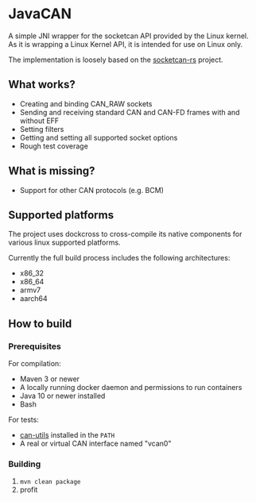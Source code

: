 # JavaCAN

A simple JNI wrapper for the socketcan API provided by the Linux kernel. As it is wrapping a Linux Kernel API, it is intended for use on Linux only.

The implementation is loosely based on the [socketcan-rs](https://github.com/mbr/socketcan-rs) project.

## What works?

* Creating and binding CAN_RAW sockets
* Sending and receiving standard CAN and CAN-FD frames with and without EFF
* Setting filters
* Getting and setting all supported socket options
* Rough test coverage

## What is missing?

* Support for other CAN protocols (e.g. BCM)

## Supported platforms

The project uses dockcross to cross-compile its native components for various linux supported platforms.

Currently the full build process includes the following architectures:

* x86_32
* x86_64
* armv7
* aarch64

## How to build

### Prerequisites

For compilation:

* Maven 3 or newer
* A locally running docker daemon and permissions to run containers
* Java 10 or newer installed
* Bash

For tests:

* [can-utils](https://github.com/linux-can/can-utils) installed in the `PATH`
* A real or virtual CAN interface named "vcan0"

### Building

1. `mvn clean package`
2. profit
